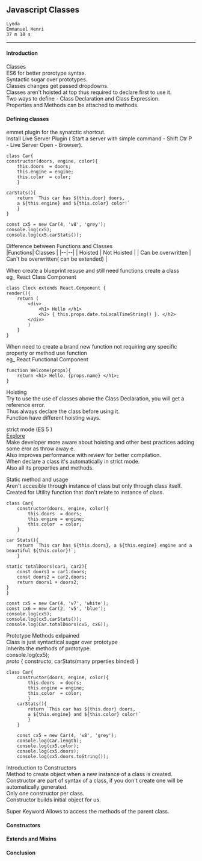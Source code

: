 ## Javascript Classes

    Lynda
    Emmanuel Henri
    37 m 18 s

---
#### Introduction  
Classes  
ES6 for better prorotype syntax.  
Syntactic sugar over prototypes.  
Classes changes get passed dropdowns.  
Classes aren't hoisted at top thus required to declare first to use it.  
Two ways to define - Class Declaration and Class Expression.  
Properties and Methods can be attached to methods.  
  
#### Defining classes  
emmet plugin for the synatctic shortcut.  
Install Live Server Plugin ( Start a server with simple command - Shift Ctr P - Live Server Open - Browser).  

    class Car{
	constructor(doors, engine, color){
		this.doors  = doors;
		this.engine = engine;
		this.color  = color;
		}

	carStats(){
		return `This car has ${this.door} doors, 
        a ${this.engine} and ${this.color} color!`
		}
	}

	const cx5 = new Car(4, 'v8', 'grey');
	console.log(cx5);
	console.log(cx5.carStats());

Difference between Functions and Classes  
|Functions| Classes |
|--|--|
| Hoisted | Not Hoisted |
| Can be overwritten | Can't be overwritten( can be extended) |

When create a blueprint resuse and still need functions create a class  
eg_ React Class Component  

	class Clock extends React.Component {
	render(){
		return (
			<div>
				<h1> Hello </h1>
				<h2> { this.props.date.toLocalTimeString() }. </h2>
			</div>
			)
		}
	}

When need to create a brand new function not requiring any specific property or method use function  
eg_ React Functional Component  

	function Welcome(props){
		return <h1> Hello, {props.name} </h1>;
	}

Hoisting  
Try to use the use of classes above the Class Declaration, you will get a reference error.  
Thus always declare the class before using it.  
Function have different hoisting ways.  
  
strict mode (ES 5 )  
[Explore](https://mzl.la/1onrGsw)  
Make developer more aware about hoisting and other best practices adding some eror as throw away e.  
Also improves performance with review for better compilation.  
When declare a class it's automatically in strict mode.  
Also all its properties and methods.  
  
Static method and usage  
Aren't accesible through instance of class but only through class itself.  
Created for Utility function that don't relate to instance of class.  
  
	class Car{
		constructor(doors, engine, color){
			this.doors  = doors;
			this.engine = engine;
			this.color  = color;
		}
		
	car Stats(){
		return `This car has ${this.doors}, a ${this.engine} engine and a beautiful ${this.color}!`;
		}

	static totalDoors(car1, car2){
		const doors1 = car1.doors;
		const doors2 = car2.doors;
		return doors1 + doors2;
	}
	}

	const cx5 = new Car(4, 'v7', 'white');
	const cx6 = new Car(2, 'v5', 'blue');
	console.log(cx5);
	console.log(cx5.carStats());
	console.log(Car.totalDoors(cx5, cx6));

Prototype Methods exlpained  
Class is just syntactical sugar over prototype   
Inherits the methods of prototype.  
console.log(cx5);  
_proto_ { constructo, carStats(many prperties binded) }  

    class Car{
		constructor(doors, engine, color){
			this.doors  = doors;
			this.engine = engine;
			this.color  = color;
			}
		carStats(){
			return `This car has ${this.door} doors,
	        a ${this.engine} and ${this.color} color!`
			}
		}

		const cx5 = new Car(4, 'v8', 'grey');
		console.log(Car.length);
		console.log(cx5.color);
		console.log(cx5.doors);
		console.log(cx5.doors.toString());

Introduction to Constructors  
Method to create object when a new instance of a class is created.  
Constructor are part of syntax of a class, if you don't create one will be automatically generated.  
Only one constructor per class.  
Constructor builds initial object for us.  
  
Super Keyword 
Allows to access the methods of the parent class.  
  



#### Constructors  

#### Extends and Mixins  

#### Conclusion  
